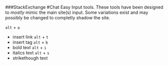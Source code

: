###StackExchange
#Chat Easy Input tools.
These tools have been designed to *mostly* mimic the main site(s) input. Some variations exist and may possibly be changed to completly shadow the site. 

`alt` + `a`
- insert link
`alt` + `t`
- insert tag
`alt` + `b`
- bold text
`alt` + `i`
- italics text
`alt` + `s`
- strikethough text
